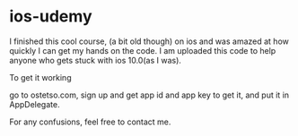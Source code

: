 # ios-udemy
I finished this cool course, (a bit old though) on ios and was amazed at how quickly I can get my hands on the code. I am uploaded this code to help anyone who gets stuck with ios 10.0(as I was).


To get it working

go to ostetso.com, sign up and get app id and app key to get it, and put it in AppDelegate.

For any confusions, feel free to contact me.
